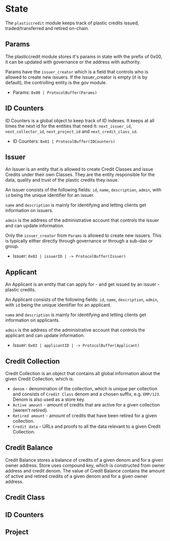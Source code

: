 # State

The `plasticcredit` module keeps track of plastic credits issued, traded/transferred and retired on-chain. 

## Params

The plasticcredit module stores it's params in state with the prefix of 0x00, it can be updated with governance or the address with authority.

Params have the `issuer_creator` which is a field that controls who is allowed to create new issuers. 
If the issuer_creator is empty (it is by default), the controlling entity is the gov module.

- Params: `0x00 | ProtocolBuffer(Params)`

## ID Counters

ID Counters is a global object to keep track of ID indexes. It keeps at all times the next id for the entities that need it: 
`next_issuer_id`, `next_collector_id`, `next_project_id` and `next_credit_class_id`.

- ID Counters: `0x01 | ProtocolBuffer(IDCounters)`

## Issuer

An Issuer is an entity that is allowed to create Credit Classes and issue Credits under their own Classes.
They are the entity responsible for the data, quality and trust of the plastic credits they issue.

An issuer consists of the following fields: `id`, `name`, `description`, `admin`, with `id` being the unique identifier for an issuer.

`name` and `description` is mainly for identifying and letting clients get information on issuers.

`admin` is the address of the administrative account that controls the issuer and can update information.

Only the `issuer_creator` from `Params` is allowed to create new issuers.
This is typically either directly through governance or through a sub-dao or group.

- Issuer: `0x02 | issuerID | -> ProtocolBuffer(Issuer)`

## Applicant

An Applicant is an entity that can apply for - and get issued by an issuer - plastic credits.

An Applicant consists of the following fields: `id`, `name`, `description`, `admin`, with `id` being the unique identifier for an applicant.

`name` and `description` is mainly for identifying and letting  clients get information on applicants.

`admin` is the address of the administrative account that controls the applicant and can update information.

- Issuer: `0x03 | applicantID | -> ProtocolBuffer(Applicant)`

## Credit Collection

Credit Collection is an object that contains all global information about the given Credit Collection, which is:
- `denom` - denomination of the collection, which is unique per collection and consists of `Credit Class` denom and a chosen suffix, e.g. `EMP/123`. Denom is also used as a store key.
- `Active amount` - amount of credits that are active for a given collection (weren't retired).
- `Retired amount` - amount of credits that have been retired for a given collection.
- `Credit data` - URLs and proofs to all the data relevant to a given Credit Collection.
## Credit Balance

Credit Balance stores a balance of credits of a given denom and for a given owner address. Store uses compound key, which is constructed from owner address and credit denom. The value of Credit Balance contains the amount of active and retired credits of a given denom and for a given owner address.

## Credit Class

## ID Counters

## Project